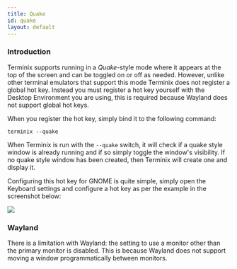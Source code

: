 ```yaml
---
title: Quake
id: quake
layout: default
---
```

### Introduction

Terminix supports running in a _Quake_-style mode where it appears at the top of the screen and can be toggled on or off as needed. However, unlike other terminal emulators that support this mode Terminix does not register a global hot key. Instead you must register a hot key yourself with the Desktop Environment you are using, this is required because Wayland does not support global hot keys.

When you register the hot key, simply bind it to the following command:

```
terminix --quake
```

When Terminix is run with the `--quake` switch, it will check if a quake style window is already running and if so simply toggle the window's visibility. If no quake style window has been created, then Terminix will create one and display it.

Configuring this hot key for GNOME is quite simple, simply open the Keyboard settings and configure a hot key as per the example in the screenshot below:

![]({{site.baseurl}}/assets/images/manual/hotkey.png)

### Wayland

There is a limitation with Wayland: the setting to use a monitor other than the primary monitor is disabled. This is because Wayland does not support moving a window programmatically between monitors.
